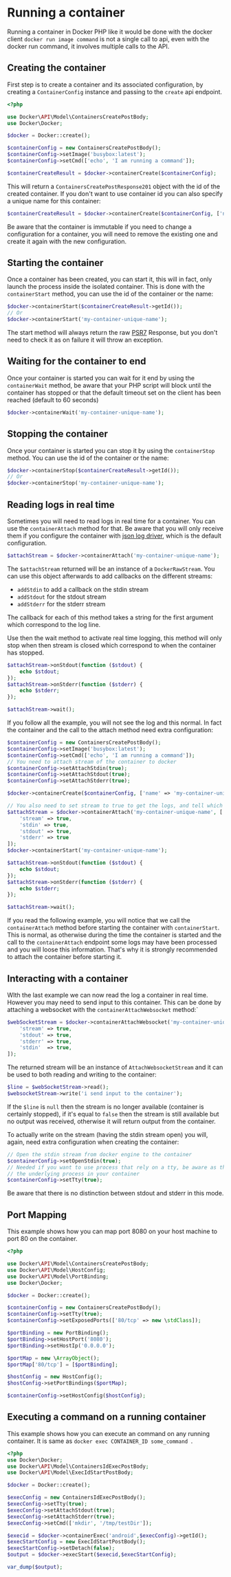 # Running a container

Running a container in Docker PHP like it would be done with the docker client `docker run image command` is not a
single call to api, even with the docker run command, it involves multiple calls to the API.

## Creating the container

First step is to create a container and its associated configuration, by creating a `ContainerConfig` instance and 
passing to the `create` api endpoint.

```php
<?php

use Docker\API\Model\ContainersCreatePostBody;
use Docker\Docker;

$docker = Docker::create();

$containerConfig = new ContainersCreatePostBody();
$containerConfig->setImage('busybox:latest');
$containerConfig->setCmd(['echo', 'I am running a command']);

$containerCreateResult = $docker->containerCreate($containerConfig);
```

This will return a `ContainersCreatePostResponse201` object with the id of the created container. If you don't want to use 
container id you can also specify a unique name for this container:

```php
$containerCreateResult = $docker->containerCreate($containerConfig, ['name' => 'my-container-unique-name']);
```

Be aware that the container is immutable if you need to change a configuration for a container, you will need to remove
the existing one and create it again with the new configuration.

## Starting the container

Once a container has been created, you can start it, this will in fact, only launch the process inside the isolated 
container. This is done with the `containerStart` method, you can use the id of the container or the
name:

```php
$docker->containerStart($containerCreateResult->getId());
// Or
$docker->containerStart('my-container-unique-name');
```

The start method will always return the raw [PSR7](http://www.php-fig.org/psr/psr-7/) Response, but you don't need 
to check it as on failure it will throw an exception.

## Waiting for the container to end

Once your container is started you can wait for it end by using the `containerWait` method, be aware that your PHP script will
block until the container has stopped or that the default timeout set on the client has been reached (default to 60 
seconds)

```php
$docker->containerWait('my-container-unique-name');
```

## Stopping the container

Once your container is started you can stop it by using the `containerStop` method. You can use the id of the container or the name:

```php
$docker->containerStop($containerCreateResult->getId());
// Or
$docker->containerStop('my-container-unique-name');
```


## Reading logs in real time

Sometimes you will need to read logs in real time for a container. You can use the `containerAttach` method for that. 
Be aware that you will only receive them if you configure the container with 
[json log driver](https://docs.docker.com/engine/reference/logging/overview/), which is the default configuration.

```php
$attachStream = $docker->containerAttach('my-container-unique-name');
```

The `$attachStream` returned will be an instance of a `DockerRawStream`. You can use this object afterwards to add 
callbacks on the different streams:

 * `addStdin` to add a callback on the stdin stream
 * `addStdout` for the stdout stream
 * `addStderr` for the stderr stream

The callback for each of this method takes a string for the first argument which correspond to the log line. 

Use then the wait method to activate real time logging, this method will only stop when then stream is closed which
correspond to when the container has stopped.

```php
$attachStream->onStdout(function ($stdout) {
    echo $stdout;
});
$attachStream->onStderr(function ($stderr) {
    echo $stderr;
});

$attachStream->wait();
```

If you follow all the example, you will not see the log and this normal. In fact the container and the call to the attach
method need extra configuration:

```php
$containerConfig = new ContainersCreatePostBody();
$containerConfig->setImage('busybox:latest');
$containerConfig->setCmd(['echo', 'I am running a command']);
// You need to attach stream of the container to docker
$containerConfig->setAttachStdin(true);
$containerConfig->setAttachStdout(true);
$containerConfig->setAttachStderr(true);

$docker->containerCreate($containerConfig, ['name' => 'my-container-unique-name']);

// You also need to set stream to true to get the logs, and tell which stream you want to attach
$attachStream = $docker->containerAttach('my-container-unique-name', [
    'stream' => true,
    'stdin' => true,
    'stdout' => true,
    'stderr' => true
]);
$docker->containerStart('my-container-unique-name');

$attachStream->onStdout(function ($stdout) {
    echo $stdout;
});
$attachStream->onStderr(function ($stderr) {
    echo $stderr;
});

$attachStream->wait();
```

If you read the following example, you will notice that we call the `containerAttach` method before starting the container with
`containerStart`. This is normal, as otherwise during the time the container is started and the call to the `containerAttach` endpoint
some logs may have been processed and you will loose this information. That's why it is strongly recommended to attach 
the container before starting it.

## Interacting with a container

WIth the last example we can now read the log a container in real time. However you may need to send input to this 
container. This can be done by attaching a websocket with the `containerAttachWebsocket` method:`

```php
$webSocketStream = $docker->containerAttachWebsocket('my-container-unique-name', [
    'stream' => true,
    'stdout' => true,
    'stderr' => true,
    'stdin'  => true,
]);
```

The returned stream will be an instance of `AttachWebsocketStream` and it can be used to both reading and writing to
the container:

```php
$line = $webSocketStream->read();
$websocketStream->write('i send input to the container');
```

If the `$line` is `null` then the stream is no longer available (container is certainly stopped), if it's equal to 
`false` then the stream is still available but no output was received, otherwise it will return output from the container.

To actually write on the stream (having the stdin stream open) you will, again, need extra configuration when creating
the container:

```php
// Open the stdin stream from docker engine to the container
$containerConfig->setOpenStdin(true);
// Needed if you want to use process that rely on a tty, be aware as there is, in fact, no tty this may cause bug to
// the underlying process in your container
$containerConfig->setTty(true);
```

Be aware that there is no distinction between stdout and stderr in this mode.

## Port Mapping

This example shows how you can map port 8080 on your host machine to port 80 on the container.

```php
<?php

use Docker\API\Model\ContainersCreatePostBody;
use Docker\API\Model\HostConfig;
use Docker\API\Model\PortBinding;
use Docker\Docker;

$docker = Docker::create();

$containerConfig = new ContainersCreatePostBody();
$containerConfig->setTty(true);
$containerConfig->setExposedPorts(['80/tcp' => new \stdClass]);

$portBinding = new PortBinding();
$portBinding->setHostPort('8080');
$portBinding->setHostIp('0.0.0.0');

$portMap = new \ArrayObject();
$portMap['80/tcp'] = [$portBinding];

$hostConfig = new HostConfig();
$hostConfig->setPortBindings($portMap);

$containerConfig->setHostConfig($hostConfig);
```

## Executing a command on a running container 

This example shows how you can execute an command on any running container. It is same as `docker exec CONTAINER_ID some_command `.

```php
<?php
use Docker\Docker;
use Docker\API\Model\ContainersIdExecPostBody;
use Docker\API\Model\ExecIdStartPostBody;

$docker = Docker::create();

$execConfig = new ContainersIdExecPostBody();
$execConfig->setTty(true);
$execConfig->setAttachStdout(true);
$execConfig->setAttachStderr(true);
$execConfig->setCmd(['mkdir', '/tmp/testDir']);

$execid = $docker->containerExec('android',$execConfig)->getId();
$execStartConfig = new ExecIdStartPostBody();
$execStartConfig->setDetach(false);
$output = $docker->execStart($execid,$execStartConfig);

var_dump($output);
```
